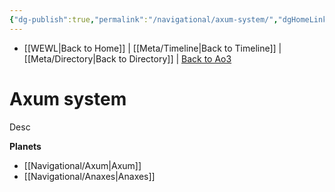 ```yaml
---
{"dg-publish":true,"permalink":"/navigational/axum-system/","dgHomeLink":false}
---
```


- [[WEWL\|Back to Home]] | [[Meta/Timeline\|Back to Timeline]] | [[Meta/Directory\|Back to Directory]] | [Back to Ao3](https://archiveofourown.org/works/19334440/chapters/45992584)

# Axum system
Desc

**Planets**
- [[Navigational/Axum\|Axum]]
- [[Navigational/Anaxes\|Anaxes]]
